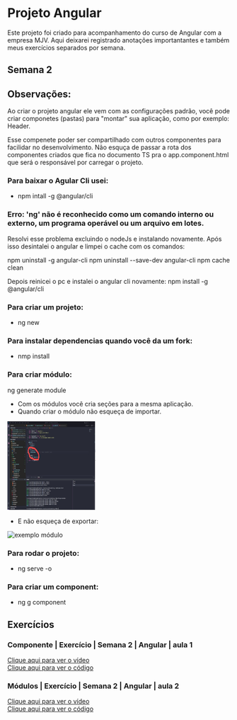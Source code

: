 # Projeto Angular

Este projeto foi criado para acompanhamento do curso de Angular com a empresa MJV. Aqui deixarei registrado anotações importantantes e também meus exercícios separados por semana.

## Semana 2
## Observações:
Ao criar o projeto angular ele vem com as configurações padrão, você pode criar componetes (pastas) para "montar" sua aplicação, como
por exemplo: Header.

Esse compenete poder ser compartilhado com outros componentes para facilidar no desenvolvimento. Não esquça de passar a rota dos componentes criados 
que fica no documento TS pra o app.component.html que será o responsável por carregar o projeto.
### Para baixar o Agular Cli usei:
- npm intall -g @angular/cli

### Erro: 'ng' não é reconhecido como um comando interno ou externo, um programa operável ou um arquivo em lotes.

Resolvi esse problema excluindo o nodeJs e instalando novamente. Após isso desintalei o angular e limpei o cache com os comandos:

npm uninstall -g angular-cli
npm uninstall --save-dev angular-cli
npm cache clean

Depois reinicei o pc e instalei o angular cli novamente:
npm install -g @angular/cli

### Para criar um projeto:
- ng new <nome>

### Para instalar dependencias quando você da um fork:
- nmp install

### Para criar módulo:
ng generate module <nome>
- Com os módulos você cria seções para a mesma aplicação. 
- Quando criar o módulo não esqueça de importar.


<span align="center">
  <img width="200" height="200" src="modulo-imports.jpeg"
  alt="exemplo">
</span>

- E não esqueça de exportar:

<img src="https://github.com/bruleonel/projeto-angular/issues/1#issue-1628197768" whidth="500px" alt="exemplo módulo"/>

### Para rodar o projeto:
- ng serve -o

### Para criar um component:
- ng g component <nome>

## Exercícios
<h3>Componente | Exercício | Semana 2 | Angular | aula 1</h3>

<a href="https://www.loom.com/share/7424eba99bc041d7a41463d654ddb200" text-decoration="none">Clique aqui para ver o vídeo</a><br>
<a href="https://github.com/bruleonel/projeto-angular/commit/0b2608328e2a58c94df65fdaec81ade59fd597a8" text-decoration="none">Clique aqui para ver o código</a>

<h3>Módulos | Exercício | Semana 2 | Angular | aula 2</h3>

<a href="#" text-decoration="none">Clique aqui para ver o vídeo</a><br>
<a href="https://github.com/bruleonel/projeto-angular/tree/main/semana2/exercicio-aula2-gestao-de-funcionarios" text-decoration="none">Clique aqui para ver o código</a>



